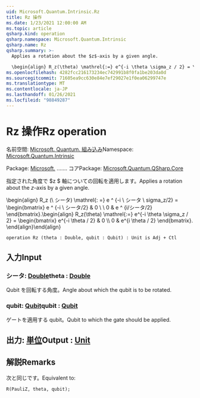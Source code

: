 ```yaml
---
uid: Microsoft.Quantum.Intrinsic.Rz
title: Rz 操作
ms.date: 1/23/2021 12:00:00 AM
ms.topic: article
qsharp.kind: operation
qsharp.namespace: Microsoft.Quantum.Intrinsic
qsharp.name: Rz
qsharp.summary: >-
  Applies a rotation about the $z$-axis by a given angle.

  \begin{align} R_z(\theta) \mathrel{:=} e^{-i \theta \sigma_z / 2} = \begin{bmatrix} e^{-i \theta / 2} & 0 \\\\ 0 & e^{i \theta / 2} \end{bmatrix}. \end{align}
ms.openlocfilehash: 4282fcc216173234ec742991b8f0fa1be203da0d
ms.sourcegitcommit: 71605ea9cc630e84e7ef29027e1f0ea06299747e
ms.translationtype: MT
ms.contentlocale: ja-JP
ms.lasthandoff: 01/26/2021
ms.locfileid: "98849287"
---
```

# <a name="rz-operation"></a><span data-ttu-id="ea222-102">Rz 操作</span><span class="sxs-lookup"><span data-stu-id="ea222-102">Rz operation</span></span>

<span data-ttu-id="ea222-103">名前空間: [Microsoft. Quantum. 組み込み](xref:Microsoft.Quantum.Intrinsic)</span><span class="sxs-lookup"><span data-stu-id="ea222-103">Namespace: [Microsoft.Quantum.Intrinsic](xref:Microsoft.Quantum.Intrinsic)</span></span>

<span data-ttu-id="ea222-104">Package: [Microsoft.](https://nuget.org/packages/Microsoft.Quantum.QSharp.Core) ....... コア</span><span class="sxs-lookup"><span data-stu-id="ea222-104">Package: [Microsoft.Quantum.QSharp.Core](https://nuget.org/packages/Microsoft.Quantum.QSharp.Core)</span></span>


<span data-ttu-id="ea222-105">指定された角度で $z $ 軸についての回転を適用します。</span><span class="sxs-lookup"><span data-stu-id="ea222-105">Applies a rotation about the $z$-axis by a given angle.</span></span>

<span data-ttu-id="ea222-106">\begin{align} R_z (\ シータ) \mathrel{: =} e ^ {-i \ シータ \ sigma_z/2} = \begin{bmatrix} e ^ {-i \ シータ/2} & 0 \\ \\ 0 & e ^ {i/シータ/2} \end{bmatrix}.</span><span class="sxs-lookup"><span data-stu-id="ea222-106">\begin{align} R_z(\theta) \mathrel{:=} e^{-i \theta \sigma_z / 2} = \begin{bmatrix} e^{-i \theta / 2} & 0 \\\\ 0 & e^{i \theta / 2} \end{bmatrix}.</span></span>
<span data-ttu-id="ea222-107">\end{align}</span><span class="sxs-lookup"><span data-stu-id="ea222-107">\end{align}</span></span>

```qsharp
operation Rz (theta : Double, qubit : Qubit) : Unit is Adj + Ctl
```


## <a name="input"></a><span data-ttu-id="ea222-108">入力</span><span class="sxs-lookup"><span data-stu-id="ea222-108">Input</span></span>

### <a name="theta--double"></a><span data-ttu-id="ea222-109">シータ: [Double](xref:microsoft.quantum.lang-ref.double)</span><span class="sxs-lookup"><span data-stu-id="ea222-109">theta : [Double](xref:microsoft.quantum.lang-ref.double)</span></span>

<span data-ttu-id="ea222-110">Qubit を回転する角度。</span><span class="sxs-lookup"><span data-stu-id="ea222-110">Angle about which the qubit is to be rotated.</span></span>


### <a name="qubit--qubit"></a><span data-ttu-id="ea222-111">qubit: [Qubit](xref:microsoft.quantum.lang-ref.qubit)</span><span class="sxs-lookup"><span data-stu-id="ea222-111">qubit : [Qubit](xref:microsoft.quantum.lang-ref.qubit)</span></span>

<span data-ttu-id="ea222-112">ゲートを適用する qubit。</span><span class="sxs-lookup"><span data-stu-id="ea222-112">Qubit to which the gate should be applied.</span></span>



## <a name="output--unit"></a><span data-ttu-id="ea222-113">出力: [単位](xref:microsoft.quantum.lang-ref.unit)</span><span class="sxs-lookup"><span data-stu-id="ea222-113">Output : [Unit](xref:microsoft.quantum.lang-ref.unit)</span></span>



## <a name="remarks"></a><span data-ttu-id="ea222-114">解説</span><span class="sxs-lookup"><span data-stu-id="ea222-114">Remarks</span></span>

<span data-ttu-id="ea222-115">次と同じです。</span><span class="sxs-lookup"><span data-stu-id="ea222-115">Equivalent to:</span></span>

```qsharp
R(PauliZ, theta, qubit);
```